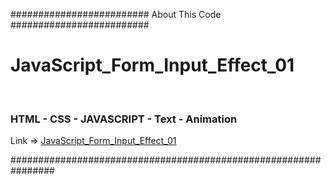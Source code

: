 <p>######################### About This Code #########################</p>
<h1>JavaScript_Form_Input_Effect_01</h1>
<br>
<h3>HTML - CSS - JAVASCRIPT - Text - Animation</h3>
Link => <a href="https://shahramdbi.github.io/JavaScript_Form_Input_Effect_01/" target="_blank" >JavaScript_Form_Input_Effect_01</a>
<br>
<p>################################################################</p>


